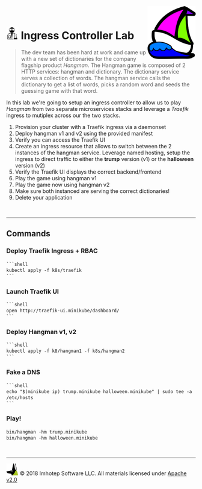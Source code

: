 <img src="../assets/k8sland.png" align="right" width="128" height="auto"/>

<br/>

# <img src="../assets/lab.png" width="32" height="auto"/> Ingress Controller Lab

> The dev team has been hard at work and came up with a new set of dictionaries
> for the company flagship product *Hangman*. The Hangman game is composed of
> 2 HTTP services: hangman and dictionary. The dictionary service serves a
> collection of words. The hangman service calls the dictionary to get a list
> of words, picks a random word and seeds the guessing game with that word.

In this lab we're going to setup an ingress controller to allow us to play
*Hangman* from two separate microservices stacks and leverage a *Traefik* ingress
to mutiplex across our the two stacks.

1. Provision your cluster with a Traefik ingress via a daemonset
1. Deploy hangman v1 and v2 using the provided manifest
1. Verify you can access the Traefik UI
1. Create an ingress resource that allows to switch between the 2 instances of
   the hangman service. Leverage named hosting, setup the ingress to direct
   traffic to either the **trump** version (v1) or the **halloween** version (v2)
1. Verify the Traefik UI displays the correct backend/frontend
1. Play the game using hangman v1
1. Play the game now using hangman v2
1. Make sure both instanced are serving the correct dictionaries!
1. Delete your application

<br/>

---
## Commands

### Deploy Traefik Ingress + RBAC

    ```shell
    kubectl apply -f k8s/traefik
    ```

### Launch Traefik UI

    ```shell
    open http://traefik-ui.minikube/dashboard/
    ```

### Deploy Hangman v1, v2

    ```shell
    kubectl apply -f k8/hangman1 -f k8s/hangman2
    ```

### Fake a DNS

    ```shell
    echo "$(minikube ip) trump.minikube halloween.minikube" | sudo tee -a /etc/hosts
    ```

### Play!

```shell
bin/hangman -hm trump.minikube
bin/hangman -hm halloween.minikube
```


<br/>

---
<img src="../assets/imhotep_logo.png" width="32" height="auto"/> © 2018 Imhotep Software LLC.
All materials licensed under [Apache v2.0](http://www.apache.org/licenses/LICENSE-2.0)